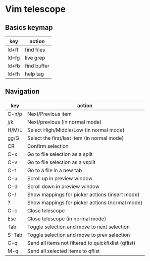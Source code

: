 # Vim telescope

## Basics keymap

| key   | action      |
|-------|-------------|
| ld+ff | find files  |
| ld=fg | live grep   |
| ld+fb | find buffer |
| ld+fh | help tag    |


## Navigation

| key   | action                                               |
|-------|------------------------------------------------------|
| C-n/p | Next/Previous item                                   |
| j/k   | Next/previous (in normal mode)                       |
| H/M/L | Select High/Middle/Low (in normal mode)              |
| gg/G  | Select the first/last item (in normal mode)          |
| CR    | Confirm selection                                    |
| C-x   | Go to file selection as a split                      |
| C-v   | Go to file selection as a vsplit                     |
| C-t   | Go to a file in a new tab                            |
| C-u   | Scroll up in preview window                          |
| C-d   | Scroll down in preview window                        |
| C-/   | Show mappings for picker actions (insert mode)       |
| ?     | Show mappings for picker actions (normal mode)       |
| C-c   | Close telescope                                      |
| Esc   | Close telescope (in normal mode)                     |
| Tab   | Toggle selection and move to next selection          |
| S-Tab | Toggle selection and move to prev selection          |
| C-q   | Send all items not filtered to quickfixlist (qflist) |
| M-q   | Send all selected items to qflist                    |
